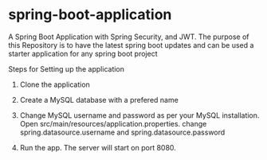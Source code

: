# spring-boot-application
A Spring Boot Application with Spring Security, and JWT. The purpose of this Repository is to have the latest spring boot updates and can be used a starter application for any spring boot project 

Steps for Setting up the application

1. Clone the application

2. Create a MySQL database with a prefered name

3. Change MySQL username and password as per your MySQL installation. Open src/main/resources/application.properties. change spring.datasource.username and spring.datasource.password

4. Run the app. The server will start on port 8080.

